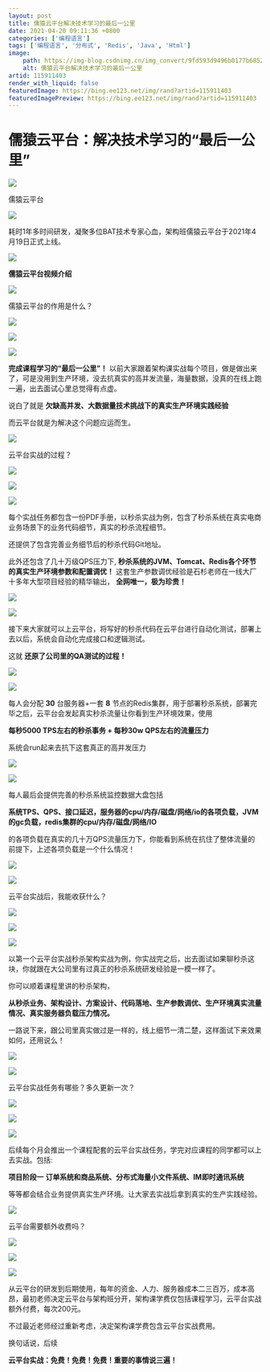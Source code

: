 ```yaml
---
layout: post
title: 儒猿云平台解决技术学习的最后一公里
date: 2021-04-20 09:11:36 +0800
categories: ['编程语言']
tags: ['编程语言', '分布式', 'Redis', 'Java', 'Html']
image:
    path: https://img-blog.csdnimg.cn/img_convert/9fd593d9496b0177b685292ba350c6bb.png?x-oss-process=image/resize,m_fixed,h_150
    alt: 儒猿云平台解决技术学习的最后一公里
artid: 115911403
render_with_liquid: false
featuredImage: https://bing.ee123.net/img/rand?artid=115911403
featuredImagePreview: https://bing.ee123.net/img/rand?artid=115911403
---
```


# 儒猿云平台：解决技术学习的“最后一公里”

![](https://i-blog.csdnimg.cn/blog_migrate/ecf4946c0829f02a5e3cd03ecf8b0d4d.png)

儒猿云平台

![](https://i-blog.csdnimg.cn/blog_migrate/d55e80b52e12608b9e7988da7122c739.png)

耗时1年多时间研发，凝聚多位BAT技术专家心血，架构班儒猿云平台于2021年4月19日正式上线。

![](https://i-blog.csdnimg.cn/blog_migrate/fbe63a18b82204bf449eb6649d917063.png)

**儒猿云平台视频介绍**

![](https://i-blog.csdnimg.cn/blog_migrate/dc0999e6e7232dd8ca79ce9a697828f1.gif)

儒猿云平台的作用是什么？

![](https://i-blog.csdnimg.cn/blog_migrate/9b77afc836564df2c4d0c62cec86bc9d.gif)

![](https://i-blog.csdnimg.cn/blog_migrate/f45c9a18c782f437d25704b28717eddc.gif)

![](https://i-blog.csdnimg.cn/blog_migrate/426860464667680ae0927033f7b8dd5b.png)

**完成课程学习的“最后一公里”！**
以前大家跟着架构课实战每个项目，做是做出来了，可是没用到生产环境，没去抗真实的高并发流量，海量数据，没真的在线上跑一遍，出去面试心里总觉得有点虚。

说白了就是
**欠缺高并发、大数据量技术挑战下的真实生产环境实践经验**
  
而云平台就是为解决这个问题应运而生。

![](https://i-blog.csdnimg.cn/blog_migrate/a02f3a8539c044c246fb652f93cbf5d3.gif)

云平台实战的过程？

![](https://i-blog.csdnimg.cn/blog_migrate/847cdcf202585a16ec6b3687de268bc2.gif)

![](https://i-blog.csdnimg.cn/blog_migrate/c87167974206e15653341371d1d9c871.gif)

![](https://i-blog.csdnimg.cn/blog_migrate/9a0b7a97f5b8bb78b4f007081d29fb63.png)

每个实战任务都包含一份PDF手册，以秒杀实战为例，包含了秒杀系统在真实电商业务场景下的业务代码细节，真实的秒杀流程细节。
  
  
还提供了包含完善业务细节后的秒杀代码Git地址。
  
  
此外还包含了几十万级QPS压力下,
**秒杀系统的JVM、Tomcat、Redis各个环节的真实生产环境参数和配置调优！**
这套生产参数调优经验是石杉老师在一线大厂十多年大型项目经验的精华输出，
**全网唯一，极为珍贵！**

![](https://i-blog.csdnimg.cn/blog_migrate/6f6f07a76523d8224c9fe82bfe701592.png)

![](https://i-blog.csdnimg.cn/blog_migrate/b12baabf7d1efa83c893f99f28a5cef0.png)

接下来大家就可以上云平台，将写好的秒杀代码在云平台进行自动化测试，部署上去以后，系统会自动化完成接口和逻辑测试。
  
  
这就
**还原了公司里的QA测试的过程！**

![](https://i-blog.csdnimg.cn/blog_migrate/5c192e668079ccedac958ef062cb83fa.png)

![](https://i-blog.csdnimg.cn/blog_migrate/e050e70ccf0536a7568f7949cb9705b1.png)

每人会分配
**30**
台服务器+一套
**8**
节点的Redis集群，用于部署秒杀系统，部署完毕之后，云平台会发起真实秒杀流量让你看到生产环境效果，使用
  
**每秒5000 TPS左右的秒杀事务 + 每秒30w QPS左右的流量压力**
  
系统会run起来去抗下这套真正的高并发压力

![](https://i-blog.csdnimg.cn/blog_migrate/0faea2ac0b25b46871f90c97a33abfd2.png)

![](https://i-blog.csdnimg.cn/blog_migrate/5648c6a0c9736f862a888331c8b03353.png)

每人最后会提供完善的秒杀系统监控数据大盘包括
  
**系统TPS、QPS、接口延迟，服务器的cpu/内存/磁盘/网络/io的各项负载，JVM的gc负载，redis集群的cpu/内存/磁盘/网络/IO**
  
的各项负载在真实的几十万QPS流量压力下，你能看到系统在抗住了整体流量的前提下，上述各项负载是一个什么情况！

![](https://i-blog.csdnimg.cn/blog_migrate/e0928c0f872877d2b612bb9c42d46236.png)

![](https://i-blog.csdnimg.cn/blog_migrate/1ff3d46ad74c154bee8a592ee6f58d02.gif)

云平台实战后，我能收获什么？

![](https://i-blog.csdnimg.cn/blog_migrate/beea99e8e8e3a06495f92679190e7003.gif)

![](https://i-blog.csdnimg.cn/blog_migrate/e3af67544b186d3ee04e804a1d409e01.gif)

![](https://i-blog.csdnimg.cn/blog_migrate/2ad1056c3bf5d2617f9d2bc1c06ba6c9.png)

以第一个云平台实战秒杀架构实战为例，你实战完之后，出去面试如果聊秒杀这块，你就跟在大公司里有过真正的秒杀系统研发经验是一模一样了。
  
  
你可以顺着课程里讲的秒杀架构，
  
**从秒杀业务、架构设计、方案设计、代码落地、生产参数调优、生产环境真实流量情况、真实服务器负载压力情况。**

一路说下来，跟公司里真实做过是一样的，线上细节一清二楚，这样面试下来效果如何，还用说么！

![](https://i-blog.csdnimg.cn/blog_migrate/72a9d904a73945b4e2299a198ea55895.png)

![](https://i-blog.csdnimg.cn/blog_migrate/59b323a95af758caa1968057d1bf903e.gif)

云平台实战任务有哪些？多久更新一次？

![](https://i-blog.csdnimg.cn/blog_migrate/c032cf5299765b47e6d4c81cf1045e13.gif)

![](https://i-blog.csdnimg.cn/blog_migrate/37539d22a6642d96f0f75de65ea106fe.gif)

![](https://i-blog.csdnimg.cn/blog_migrate/65194722885a79456edfc64911279a2e.png)

后续每个月会推出一个课程配套的云平台实战任务，学完对应课程的同学都可以上去实战。包括:
  
  
**项目阶段一**
**订单系统和商品系统、分布式海量小文件系统、IM即时通讯系统**
  
等等都会结合业务提供真实生产环境。让大家去实战后拿到真实的生产实践经验。

![](https://i-blog.csdnimg.cn/blog_migrate/c29545f7c661a82991b08656aa9b64e0.gif)

云平台需要额外收费吗？

![](https://i-blog.csdnimg.cn/blog_migrate/e80e7dd6dc33117e0ff8dfa113f26335.gif)

![](https://i-blog.csdnimg.cn/blog_migrate/3092751696da44b3178742805f9946d4.gif)

![](https://i-blog.csdnimg.cn/blog_migrate/08d6b8ce9d846ca93846784bb5f985bc.png)

从云平台的研发到后期使用，每年的资金、人力、服务器成本二三百万，成本高昂，最初老师决定云平台与架构班分开，架构课学费仅包括课程学习，云平台实战额外付费，每次200元。
  
  
不过最近老师经过重新考虑，决定架构课学费包含云平台实战费用。
  
换句话说，后续
  
**云平台实战：免费！免费！免费！重要的事情说三遍！**